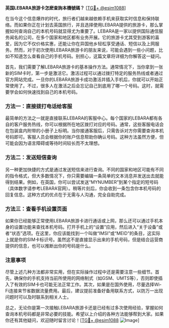 **英国LEBARA旅游卡怎麽查詢本機號碼？** [[TG💪+ @esim1088](https://t.me/s/esim1088)]

在当今这个信息爆炸的时代，旅行者们越来越依赖手机来获取实时信息和保持联络。而如果你正在计划去英国旅行，并且选择使用LEBARA提供的旅游卡，那么掌握如何查询自己的本机号码就显得尤为重要了。LEBARA是一家以提供国际通信服务闻名的公司，在多个国家和地区都有业务开展。它的旅游卡尤其受到游客的喜爱，因为它不仅价格实惠，还能让你在异国他乡轻松享受通话、短信以及上网服务。然而，对于初次使用LEBARA旅游卡的朋友来说，可能会遇到一些小问题，比如不知道怎么查看自己的手机号码。别担心，这篇文章将详细为你解答这一疑问。

首先，我们需要了解LEBARA旅游卡的基本操作方法。通常情况下，当你拿到一张新的SIM卡时，第一步是激活它。激活过程可以通过拨打特定的服务热线或者通过官方网站完成。一旦你的LEBARA旅游卡成功激活并插入手机后，你就可以开始正常使用了。不过，很多人在激活之后会忘记自己到底用了哪一个号码。这时，就需要学会如何快速找到自己的本机号码。

### 方法一：直接拨打电话给客服

最简单的方法之一就是直接联系LEBARA的客服中心。每个国家的LEBARA都有各自的客户服务热线，你可以根据所在地区拨打对应的号码。通常，这些客服电话会在包装盒内附带的小册子上标明。当你接通客服后，只需告诉对方你需要查询本机号码即可。客服人员会根据你的账户信息帮助你确认号码。这种方法虽然方便，但可能会因为语言障碍或等待时间较长而不太理想。

### 方法二：发送短信查询

另一种更加快捷的方式是通过发送短信来进行查询。不同的国家和地区可能有不同的指令格式，但大多数情况下，你只需要编辑一条简单的文本消息并发送出去就能得到结果。例如，在英国，你可以尝试发送“MYNUMBER”到某个指定的短号码（具体数字请参考LEBARA官网）。稍等片刻后，你会收到一条包含你本机号码的回复信息。这种方式的优点在于无需与人沟通，完全自助完成。

### 方法三：查看手机设置页面

如果你已经能够正常使用LEBARA旅游卡进行通话或上网，那么还可以通过手机本身的设置功能来查找本机号码。打开手机上的“设置”应用，然后进入“关于设备”或者“状态”选项。在这里，你应该能找到一个叫做“IMSI”或“MEID”的条目，这实际上就是你的SIM卡标识号。虽然这不是直接显示出来的手机号码，但是结合运营商提供的信息，也可以推断出你的号码是什么。

### 注意事项

尽管上述几种方法都非常实用，但在实际操作过程中还是需要注意一些细节。首先，确保你的手机支持当前所使用的网络制式（如GSM、UMTS等），否则即使插入了有效的SIM卡也可能无法正常工作。其次，如果是在国外使用，尽量选择Wi-Fi连接来节省数据流量费用。最后，建议提前准备好备用联系方式，以防万一出现问题时可以及时联系到相关人士。

总之，无论你是第一次接触LEBARA旅游卡还是已经有过多次使用经验，掌握如何查询本机号码都是非常必要的技能。希望以上介绍的各种方法能够帮到大家。如果你还有其他疑问，欢迎随时留言讨论！[[TG💪+ @esim1088](https://t.me/s/esim1088) ![Image](https://i.postimg.cc/4NQfJmqS/Snipaste-2025-05-13-00-14-12.png)]